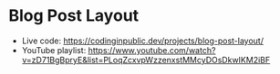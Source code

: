 # Blog Post Layout

- Live code: https://codinginpublic.dev/projects/blog-post-layout/
- YouTube playlist: https://www.youtube.com/watch?v=zD71BgBpryE&list=PLoqZcxvpWzzenxstMMcyDOsDkwIKM2iBF
